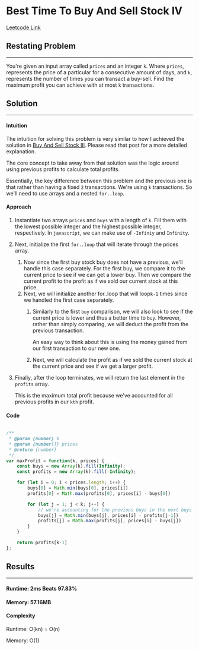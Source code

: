 # Best Time To Buy And Sell Stock IV
[Leetcode Link](https://leetcode.com/problems/)

## Restating Problem
---------------------------------------------------------

You're given an input array called `prices` and an integer `k`. Where `prices`, represents the price of a particular for a consecutive amount of days, and `k`, represents the number of times you can transact a buy-sell. Find the maximum profit you can achieve with at most `k` transactions.

## Solution
------------

#### Intuition

The intuition for solving this problem is very similar to how I achieved the solution in [Buy And Sell Stock III](../best-time-to-buy-and-sell-stock-iii%20(123)/README.md). Please read that post for a more detailed explanation.

The core concept to take away from that solution was the logic around using previous profits to calculate total profits.

Essentially, the key difference between this problem and the previous one is that rather than having a fixed `2` transactions. We're using `k` transactions. So we'll need to use arrays and a nested `for..loop`.

#### Approach

1. Instantiate two arrays `prices` and `buys` with a length of `k`. Fill them with the lowest possible integer and the highest possible integer, respectively. In `javascript`, we can make use of `-Infiniy` and `Infinity`.
2. Next, initialize the first `for..loop` that will iterate through the prices array.
	1. Now since the first buy stock buy does not have a previous, we'll handle this case separately. For the first buy, we compare it to the current price to see if we can get a lower buy. Then we compare the current profit to the profit as if we sold our current stock at this price.
	2. Next, we will initialize another for..loop that will loop`k-1` times since we handled the first case separately.
		1. Similarly to the first `buy` comparison, we will also look to see if the current price is lower and thus a better time to `buy`. However, rather than simply comparing, we will deduct the profit from the previous transaction.

		   An easy way to think about this is using the money gained from our first transaction to our new one.
		 2. Next, we will calculate the profit as if we sold the current stock at the current price and see if we get a larger profit.
3. Finally, after the loop terminates, we will return the last element in the `profits` array.

   This is the maximum total profit because we've accounted for all previous profits in our `kth` profit.

#### Code

```js

/**
 * @param {number} k
 * @param {number[]} prices
 * @return {number}
 */
var maxProfit = function(k, prices) {
    const buys = new Array(k).fill(Infinity);
    const profits = new Array(k).fill(-Infinity);

    for (let i = 0; i < prices.length; i++) {
        buys[0] = Math.min(buys[0], prices[i])
        profits[0] = Math.max(profits[0], prices[i] - buys[0])

        for (let j = 1; j < k; j++) {
            // we're accounting for the previous buys in the next buys
            buys[j] = Math.min(buys[j], prices[i] - profits[j-1])
            profits[j] = Math.max(profits[j], prices[i] - buys[j])
        }
    }

    return profits[k-1]
};

```


## Results
----------

#### Runtime:  2ms Beats 97.83%

#### Memory:  57.16MB

#### Complexity

Runtime:  O(kn) = O(n)

Memory: O(1)